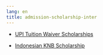 ```yaml
---
lang: en
title: admission-scholarship-inter
---
```


- [UPI Tuition Waiver Scholarships](http://dia.upi.edu/tuition-waiver)

- [Indonesian KNB Scholarship](http://knb.kemdikbud.go.id/)
